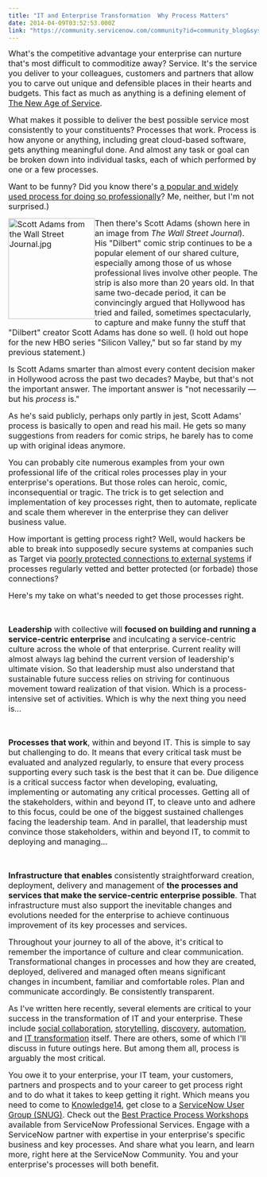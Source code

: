 ```yaml
---
title: "IT and Enterprise Transformation  Why Process Matters"
date: 2014-04-09T03:52:53.000Z
link: "https://community.servicenow.com/community?id=community_blog&sys_id=0c2de2e5dbd0dbc01dcaf3231f96193a"
---
```

<p><span style="font-size: 12pt;">What's the competitive advantage your enterprise can nurture that's most difficult to commoditize away? Service. It's the service you deliver to your colleagues, customers and partners that allow you to carve out unique and defensible places in their hearts and budgets. This fact as much as anything is a defining element of <a title="k-custom" class="jive-link-custom" href="http://www.servicenow.com/company/media/blog/the-new-age-of-service-is-now.html" target="_blank">The New Age of Service</a>.</span></p><p></p><p><span style="font-size: 12pt;">What makes it possible to deliver the best possible service most consistently to your constituents? Processes that work. Process is how anyone or anything, including great cloud-based software, gets anything meaningful done. And almost any task or goal can be broken down into individual tasks, each of which performed by one or a few processes.</span></p><p></p><p><span style="font-size: 12pt;">Want to be funny? Did you know there's <a title="k-custom" class="jive-link-custom" href="http://theweek.com/article/index/258191/how-to-be-funny-the-6-essential-ingredients-to-humor" target="_blank">a popular and widely used process for doing so professionally</a>? Me, neither, but I'm not surprised.)</span></p><p></p><p><span style="font-size: 12pt;"><img   alt="Scott Adams from the Wall Street Journal.jpg" class="image-0 jive-image" height="203" src="88873442db9cdfc03eb27a9e0f961918.iix" style="height: 203px; width: 174px; float: left;" width="174"/>Then there's Scott Adams (shown here in an image from <em>The Wall Street Journal</em>). His "Dilbert" comic strip continues to be a popular element of our shared culture, especially among those of us whose professional lives involve other people. The strip is also more than 20 years old. In that same two-decade period, it can be convincingly argued that Hollywood has tried and failed, sometimes spectacularly, to capture and make funny the stuff that "Dilbert" creator Scott Adams has done so well. (I hold out hope for the new HBO series "Silicon Valley," but so far stand by my previous statement.)</span></p><p></p><p><span style="font-size: 12pt;">Is Scott Adams smarter than almost every content decision maker in Hollywood across the past two decades? Maybe, but that's not the important answer. The important answer is "not necessarily — but his <em>process</em> is."</span></p><p></p><p><span style="font-size: 12pt;">As he's said publicly, perhaps only partly in jest, Scott Adams' process is basically to open and read his mail. He gets so many suggestions from readers for comic strips, he barely has to come up with original ideas anymore.</span></p><p></p><p><span style="font-size: 12pt;">You can probably cite numerous examples from your own professional life of the critical roles processes play in your enterprise's operations. But those roles can heroic, comic, inconsequential or tragic. The trick is to get selection and implementation of key processes right, then to automate, replicate and scale them wherever in the enterprise they can deliver business value.</span></p><p></p><p><span style="font-size: 12pt;">How important is getting process right? Well, would hackers be able to break into supposedly secure systems at companies such as Target via <a title="k-custom" class="jive-link-custom" href="http://www.nytimes.com/2014/04/08/technology/the-spy-in-the-soda-machine.html?_r=0" target="_blank">poorly protected connections to external systems</a> if processes regularly vetted and better protected (or forbade) those connections?</span></p><p></p><p><span style="font-size: 12pt;">Here's my take on what's needed to get those processes right.</span></p><p><span style="font-size: 12pt;"><strong><br/></strong></span></p><p><span style="font-size: 12pt;"><strong>Leadership</strong> with collective will <strong>focused on building and running a service-centric enterprise</strong> and inculcating a service-centric culture across the whole of that enterprise. Current reality will almost always lag behind the current version of leadership's ultimate vision. So that leadership must also understand that sustainable future success relies on striving for continuous movement toward realization of that vision. Which is a process-intensive set of activities. Which is why the next thing you need is…</span></p><p><span style="font-size: 12pt;"><strong><br/></strong></span></p><p><span style="font-size: 12pt;"><strong>Processes that work</strong>, within and beyond IT. This is simple to say but challenging to do. It means that every critical task must be evaluated and analyzed regularly, to ensure that every process supporting every such task is the best that it can be. Due diligence is a critical success factor when developing, evaluating, implementing or automating any critical processes. Getting all of the stakeholders, within and beyond IT, to cleave unto and adhere to this focus, could be one of the biggest sustained challenges facing the leadership team. And in parallel, that leadership must convince those stakeholders, within and beyond IT, to commit to deploying and managing…</span></p><p><span style="font-size: 12pt;"><strong><br/></strong></span></p><p><span style="font-size: 12pt;"><strong>Infrastructure that enables</strong> consistently straightforward creation, deployment, delivery and management of <strong>the processes and services that make the service-centric enterprise possible</strong>. That infrastructure must also support the inevitable changes and evolutions needed for the enterprise to achieve continuous improvement of its key processes and services.</span></p><p></p><p><span style="font-size: 12pt;">Throughout your journey to all of the above, it's critical to remember the importance of culture and clear communication. Transformational changes in processes and how they are created, deployed, delivered and managed often means significant changes in incumbent, familiar and comfortable roles. Plan and communicate accordingly. Be consistently transparent.</span></p><p></p><p><span style="font-size: 12pt;">As I've written here recently, several elements are critical to your success in the transformation of IT and your enterprise. These include <a title="" _jive_internal="true" href="/community/learn/blog/2014/03/13/it-and-enterprise-transformation-101-why-social-collaboration-matters" target="_blank">social collaboration</a>, <a title="" _jive_internal="true" href="/community/learn/blog/2014/03/11/it-and-enterprise-transformation-101-why-storytelling-matters" target="_blank">storytelling</a>, <a title="" _jive_internal="true" href="/community/learn/blog/2014/03/12/it-and-enterprise-transformation-101-why-discovery-matters" target="_blank">discovery</a>, <a title="" _jive_internal="true" href="/community/learn/blog/2014/03/10/it-and-enterprise-transformation-101-why-automation-matters" target="_blank">automation</a>, and <a title="" _jive_internal="true" href="/community/learn/blog/2014/03/14/it-and-enterprise-transformation-101-why-it-transformation-matters" target="_blank">IT transformation</a> itself. There are others, some of which I'll discuss in future outings here. But among them all, process is arguably the most critical.</span></p><p></p><p><span style="font-size: 12pt;">You owe it to your enterprise, your IT team, your customers, partners and prospects and to your career to get process right and to do what it takes to keep getting it right. Which means you need to come to <a title="k-custom" class="jive-link-custom" href="http://knowledge.servicenow.com/" target="_blank">Knowledge14</a>, get close to a <a title="" _jive_internal="true" href="/community?id=community_forum&sys_id=1e295a2ddbd897c068c1fb651f9619ca" target="_blank">ServiceNow User Group (SNUG)</a>. Check out the <a title="k-custom" class="jive-link-custom" href="http:// http//www.servicenow.com/services/best-practices.html" target="_blank">Best Practice Process Workshops</a> available from ServiceNow Professional Services. Engage with a ServiceNow partner with expertise in your enterprise's specific business and key processes. And share what you learn, and learn more, right here at the ServiceNow Community. You and your enterprise's processes will both benefit.</span></p>